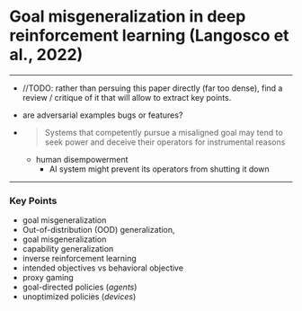 # Goal misgeneralization in deep reinforcement learning (Langosco et al., 2022) 

---
* //TODO: rather than persuing this paper directly (far too dense), 
find a review / critique of it that will allow to extract key points.

* are adversarial examples bugs or features?

* > Systems that competently pursue a misaligned goal may tend to seek power and deceive their operators for instrumental reasons
    *  human disempowerment
        *  AI system might prevent its operators from shutting it down


---
### Key Points
* goal misgeneralization
* Out-of-distribution (OOD) generalization,
* goal misgeneralization
* capability generalization
* inverse reinforcement learning
* intended objectives vs behavioral objective
* proxy gaming
* goal-directed policies (*agents*)
* unoptimized policies (*devices*)
